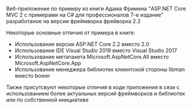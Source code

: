 Веб-приложение по примеру из книги Адама Фримена "ASP.NET Core MVC 2 с примерами на C# для профессионалов 7-е издание"
разработаное на версии фреймворка фрейворка 2.2 

Некоторые основные отличия от примера в книге:

* Использование версии ASP.NET Core 2.2 вместо 2.0
* Использование IDE Visual Studio 2019 вместо Visual Studio 2017
* Использование метапакета Microsoft.AspNetCore.All вместо Microsoft.AspNetCore.App
* Использование менеджера библиотек клиентской стороны libman вместо bower 

Также присутсвуют некоторые отличия в коде приложения в сязи с использованием более актуальных версий фреймворков и библиотек 
или по собственной инициативе 
